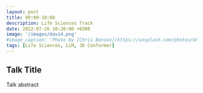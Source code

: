 ```yaml
---
layout: post
title: 09:00-10:00
description: Life Sciences Track
date: 2022-07-26 10:20:00 +0300
image: '/images/david.png'
#image_caption: 'Photo by [Chris Benson](https://unsplash.com/photos/UFen67VW5rU) on [Unsplash](https://unsplash.com/)'
tags: [Life Sciences, LLM, 3D Conformer]
---
```


## Talk Title
Talk abstract
